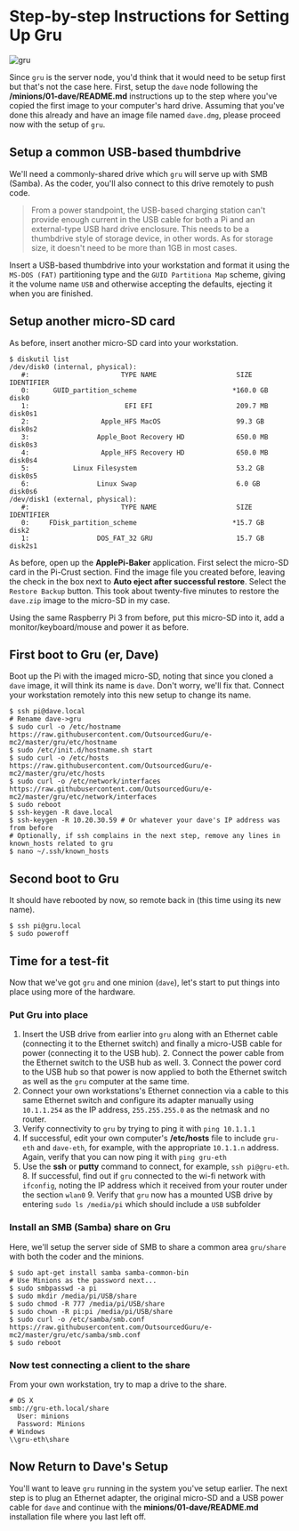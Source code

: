 # Step-by-step Instructions for Setting Up Gru
![gru](https://cloud.githubusercontent.com/assets/15971213/21464555/71237744-c935-11e6-81e4-c130725f2f0e.jpg)

Since `gru` is the server node, you'd think that it would need to be setup first but that's not the case here.  First, setup the `dave` node following the  **/minions/01-dave/README.md** instructions up to the step where you've copied the first image to your computer's hard drive.  Assuming that you've done this already and have an image file named `dave.dmg`, please proceed now with the setup of `gru`.

## Setup a common USB-based thumbdrive
We'll need a commonly-shared drive which `gru` will serve up with SMB (Samba).  As the coder, you'll also connect to this drive remotely to push code.

> From a power standpoint, the USB-based charging station can't provide enough current in the USB cable for both a Pi and an external-type USB hard drive enclosure.  This needs to be a thumbdrive style of storage device, in other words.  As for storage size, it doesn't need to be more than 1GB in most cases.

Insert a USB-based thumbdrive into your workstation and format it using the `MS-DOS (FAT)` partitioning type and the `GUID Partitiona Map` scheme, giving it the volume name `USB` and otherwise accepting the defaults, ejecting it when you are finished.

## Setup another micro-SD card
As before, insert another micro-SD card into your workstation.

```
$ diskutil list
/dev/disk0 (internal, physical):
   #:                       TYPE NAME                    SIZE       IDENTIFIER
   0:      GUID_partition_scheme                        *160.0 GB   disk0
   1:                        EFI EFI                     209.7 MB   disk0s1
   2:                  Apple_HFS MacOS                   99.3 GB    disk0s2
   3:                 Apple_Boot Recovery HD             650.0 MB   disk0s3
   4:                  Apple_HFS Recovery HD             650.0 MB   disk0s4
   5:           Linux Filesystem                         53.2 GB    disk0s5
   6:                 Linux Swap                         6.0 GB     disk0s6
/dev/disk1 (external, physical):
   #:                       TYPE NAME                    SIZE       IDENTIFIER
   0:     FDisk_partition_scheme                        *15.7 GB    disk2
   1:                 DOS_FAT_32 GRU                     15.7 GB    disk2s1
```
As before, open up the **ApplePi-Baker** application.  First select the micro-SD card in the Pi-Crust section.  Find the image file you created before, leaving the check in the box next to **Auto eject after successful restore**.  Select the `Restore Backup` button.  This took about twenty-five minutes to restore the `dave.zip` image to the micro-SD in my case.

Using the same Raspberry Pi 3 from before, put this micro-SD into it, add a monitor/keyboard/mouse and power it as before.

## First boot to Gru (er, Dave)
Boot up the Pi with the imaged micro-SD, noting that since you cloned a `dave` image, it will think its name is `dave`.  Don't worry, we'll fix that.  Connect your workstation remotely into this new setup to change its name.

```
$ ssh pi@dave.local
# Rename dave->gru
$ sudo curl -o /etc/hostname https://raw.githubusercontent.com/OutsourcedGuru/e-mc2/master/gru/etc/hostname
$ sudo /etc/init.d/hostname.sh start
$ sudo curl -o /etc/hosts https://raw.githubusercontent.com/OutsourcedGuru/e-mc2/master/gru/etc/hosts
$ sudo curl -o /etc/network/interfaces https://raw.githubusercontent.com/OutsourcedGuru/e-mc2/master/gru/etc/network/interfaces
$ sudo reboot
$ ssh-keygen -R dave.local
$ ssh-keygen -R 10.20.30.59	# Or whatever your dave's IP address was from before
# Optionally, if ssh complains in the next step, remove any lines in known_hosts related to gru
$ nano ~/.ssh/known_hosts
```
## Second boot to Gru
It should have rebooted by now, so remote back in (this time using its new name).

```
$ ssh pi@gru.local
$ sudo poweroff
```

## Time for a test-fit
Now that we've got `gru` and one minion (`dave`), let's start to put things into place using more of the hardware.

### Put Gru into place

1. Insert the USB drive from earlier into `gru` along with an Ethernet cable (connecting it to the Ethernet switch) and finally a micro-USB cable for power (connecting it to the USB hub).
	2. Connect the power cable from the Ethernet switch to the USB hub as well.
	3. Connect the power cord to the USB hub so that power is now applied to both the Ethernet switch as well as the `gru` computer at the same time.
4. Connect your own workstations's Ethernet connection via a cable to this same Ethernet switch and configure its adapter manually using `10.1.1.254` as the IP address, `255.255.255.0` as the netmask and no router.
5. Verify connectivity to `gru` by trying to ping it with `ping 10.1.1.1`
6. If successful, edit your own computer's **/etc/hosts** file to include `gru-eth` and `dave-eth`, for example, with the appropriate `10.1.1.n` address. Again, verify that you can now ping it with `ping gru-eth`
7. Use the **ssh** or **putty** command to connect, for example, `ssh pi@gru-eth`.
	8. If successful, find out if `gru` connected to the wi-fi network with `ifconfig`, noting the IP address which it received from your router under the section `wlan0`
	9. Verify that `gru` now has a mounted USB drive by entering `sudo ls /media/pi` which should include a `USB` subfolder

### Install an SMB (Samba) share on Gru
Here, we'll setup the server side of SMB to share a common area `gru/share` with both the coder and the minions.

```
$ sudo apt-get install samba samba-common-bin
# Use Minions as the password next...
$ sudo smbpasswd -a pi
$ sudo mkdir /media/pi/USB/share
$ sudo chmod -R 777 /media/pi/USB/share
$ sudo chown -R pi:pi /media/pi/USB/share
$ sudo curl -o /etc/samba/smb.conf https://raw.githubusercontent.com/OutsourcedGuru/e-mc2/master/gru/etc/samba/smb.conf
$ sudo reboot
```

### Now test connecting a client to the share
From your own workstation, try to map a drive to the share.

```
# OS X
smb://gru-eth.local/share
  User: minions
  Password: Minions
# Windows
\\gru-eth\share
```

## Now Return to Dave's Setup
You'll want to leave `gru` running in the system you've setup earlier.  The next step is to plug an Ethernet adapter, the original micro-SD and a USB power cable for `dave` and continue with the **minions/01-dave/README.md** installation file where you last left off.